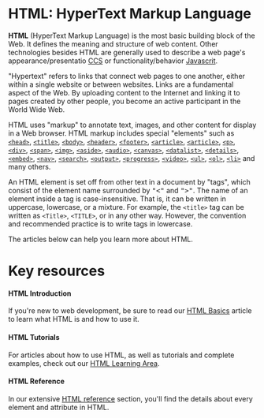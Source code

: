 # **HTML: HyperText Markup Language**

**HTML** (HyperText Markup Language) is the most basic building block of the Web. It defines the meaning and structure of web content. Other technologies besides HTML are generally used to describe a web page's appearance/presentatio [CCS](https://developer.mozilla.org/en-US/docs/Web/CSS) or functionality/behavior [Javascrit](https://developer.mozilla.org/en-US/docs/Web/JavaScript).

 "Hypertext" refers to links that connect web pages to one another, either within a single website or between websites. Links are a fundamental aspect of the Web. By uploading content to the Internet and linking it to pages created by other people, you become an active participant in the World Wide Web.

HTML uses "markup" to annotate text, images, and other content for display in a Web browser. HTML markup includes special "elements" such as [`<head>`](https://developer.mozilla.org/en-US/docs/Web/HTML/Element/head), [`<title>`](https://developer.mozilla.org/en-US/docs/Web/HTML/Element/title), [`<body>`](https://developer.mozilla.org/en-US/docs/Web/HTML/Element/body), [`<header>`](https://developer.mozilla.org/en-US/docs/Web/HTML/Element/header), [`<footer>`](https://developer.mozilla.org/en-US/docs/Web/HTML/Element/footer), [`<article>`](https://developer.mozilla.org/en-US/docs/Web/HTML/Element/article), [`<article>`](https://developer.mozilla.org/en-US/docs/Web/HTML/Element/section), [`<p>`](https://developer.mozilla.org/en-US/docs/Web/HTML/Element/p), [`<div>`](https://developer.mozilla.org/en-US/docs/Web/HTML/Element/div), [`<span>`](https://developer.mozilla.org/en-US/docs/Web/HTML/Element/span), [`<img>`](https://developer.mozilla.org/en-US/docs/Web/HTML/Element/img), [`<aside>`](https://developer.mozilla.org/en-US/docs/Web/HTML/Element/aside), [`<audio>`](https://developer.mozilla.org/en-US/docs/Web/HTML/Element/audio), [`<canvas>`](https://developer.mozilla.org/en-US/docs/Web/HTML/Element/canvas), [`<datalist>`](https://developer.mozilla.org/en-US/docs/Web/HTML/Element/datalist), [`<details>`](https://developer.mozilla.org/en-US/docs/Web/HTML/Element/details), [`<embed>`](https://developer.mozilla.org/en-US/docs/Web/HTML/Element/embed), [`<nav>`](https://developer.mozilla.org/en-US/docs/Web/HTML/Element/nav), [`<search>`](https://developer.mozilla.org/en-US/docs/Web/HTML/Element/search), [`<output>`](https://developer.mozilla.org/en-US/docs/Web/HTML/Element/output), [`<progress>`](https://developer.mozilla.org/en-US/docs/Web/HTML/Element/progress), [`<video>`](https://developer.mozilla.org/en-US/docs/Web/HTML/Element/video), [`<ul>`](https://developer.mozilla.org/en-US/docs/Web/HTML/Element/ul), [`<ol>`](https://developer.mozilla.org/en-US/docs/Web/HTML/Element/ol), [`<li>`](https://developer.mozilla.org/en-US/docs/Web/HTML/Element/li) and many others.

An HTML element is set off from other text in a document by "tags", which consist of the element name surrounded by <kbd>"<"</kbd> and <kbd>">"</kbd>. The name of an element inside a tag is case-insensitive. That is, it can be written in uppercase, lowercase, or a mixture. For example, the
`<title>` tag can be written as `<Title>`, `<TITLE>`, or in any other way. However, the convention and recommended practice is to write tags in lowercase. 

The articles below can help you learn more about HTML.

# Key resources

#### HTML Introduction
   If you're new to web development, be sure to read our [HTML Basics](https://developer.mozilla.org/en-US/docs/Learn/Getting_started_with_the_web/HTML_basics) article to learn what HTML is and how to use it.

#### HTML Tutorials
   For articles about how to use HTML, as well as tutorials and complete examples, check out our [HTML Learning Area](https://developer.mozilla.org/en-US/docs/Learn/HTML).

#### HTML Reference
In our extensive [HTML reference](https://developer.mozilla.org/en-US/docs/Web/HTML/Reference) section, you'll find the details about every element and attribute in HTML. 
